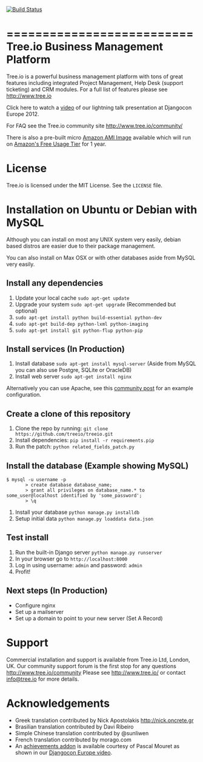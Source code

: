 [![Build Status](https://secure.travis-ci.org/treeio/treeio.png?branch=master)](http://travis-ci.org/treeio/treeio)

==========================
Tree.io Business Management Platform
==========================

Tree.io is a powerful business management platform with tons of great features including integrated Project Management, Help Desk (support ticketing) and CRM modules. For a full list of features please see http://www.tree.io 

Click here to watch a [video](http://klewel.com/conferences/djangocon-2012/index.php?talkID=15) of our lightning talk presentation at Djangocon Europe 2012.

For FAQ see the Tree.io community site http://www.tree.io/community/

There is also a pre-built micro [Amazon AMI Image](https://console.aws.amazon.com/ec2/home?region=us-east-1#launchAmi=ami-6af22f03&source=tree.io) available which will run on [Amazon's Free Usage Tier](http://aws.amazon.com/free/) for 1 year.

License
=======

Tree.io is licensed under the MIT License. See the `LICENSE` file.


Installation on Ubuntu or Debian with MySQL
================================

Although you can install on most any UNIX system very easily, debian based distros are easier due to their package management.

You can also install on Max OSX or with other databases aside from MySQL very easily.


Install any dependencies
------------------------

1.  Update your local cache `sudo apt-get update`
1.  Upgrade your system `sudo apt-get upgrade` (Recommended but optional)
1.  `sudo apt-get install python build-essential python-dev`
1.  `sudo apt-get build-dep python-lxml python-imaging`
1.  `sudo apt-get install git python-flup python-pip`


Install services (In Production)
------------------------

1.  Install database `sudo apt-get install mysql-server` (Aside from MySQL you can also use Postgre, SQLite or OracleDB)
1.  Install web server `sudo apt-get install nginx` 

Alternatively you can use Apache, see this [community post](http://tree.io/en/community/questions/186/treeio-with-wsgi-for-apache-deploy) for an example configuration.

Create a clone of this repository
------------------------

1.  Clone the repo by running: `git clone https://github.com/treeio/treeio.git`
1.  Install dependencies: `pip install -r requirements.pip`
1.  Run the patch: `python related_fields_patch.py`


Install the database (Example showing MySQL)
------------------------

    $ mysql -u username -p
           > create database database_name;
           > grant all privileges on database_name.* to some_user@localhost identified by 'some_password';
           > \q

1.  Install your database `python manage.py installdb`
1.  Setup initial data `python manage.py loaddata data.json`

Test install 
------------------------

1.  Run the built-in Django server `python manage.py runserver`
1.  In your browser go to `http://localhost:8000`
1.  Log in using username: `admin` and password: `admin`
1.  Profit!

Next steps (In Production)
------------------------

* Configure nginx
* Set up a mailserver
* Set up a domain to point to your new server (Set A Record)


Support
=======

Commercial installation and support is available from Tree.io Ltd, London, UK.
Our community support forum is the first stop for any questions http://www.tree.io/community
Please see http://www.tree.io/ or contact info@tree.io for more details.

Acknowledgements
================

* Greek translation contributed by Nick Apostolakis http://nick.oncrete.gr
* Brasilian translation contributed by Davi Ribeiro
* Simple Chinese translation contributed by @sunliwen
* French translation contributed by morago.com
* An [achievements addon](https://github.com/pascalmouret/treeio-achievements) is available courtesy of Pascal Mouret as shown in our [Djangocon Europe video](http://klewel.com/conferences/djangocon-2012/index.php?talkID=15).

